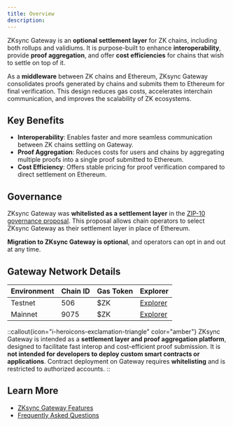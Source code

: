 ```yaml
---
title: Overview
description:
---
```


ZKsync Gateway is an **optional settlement layer** for ZK chains, including both rollups and validiums. It is purpose-built to enhance **interoperability**,
provide **proof aggregation**, and offer **cost efficiencies** for chains that wish to settle on top of it.

As a **middleware** between ZK chains and Ethereum, ZKsync Gateway consolidates proofs generated by chains and submits them to Ethereum for final verification.
This design reduces gas costs, accelerates interchain communication, and improves the scalability of ZK ecosystems.

## Key Benefits

- **Interoperability**: Enables faster and more seamless communication between ZK chains settling on Gateway.
- **Proof Aggregation**: Reduces costs for users and chains by aggregating multiple proofs into a single proof submitted to Ethereum.
- **Cost Efficiency**: Offers stable pricing for proof verification compared to direct settlement on Ethereum.

## Governance

ZKsync Gateway was **whitelisted as a settlement layer** in the [ZIP-10 governance
proposal](https://www.tally.xyz/gov/zksync/proposal/97689115420129047109255183628089175185608660755000395855946331923921270505453?govId=eip155:324:0x76705327e682F2d96943280D99464Ab61219e34f).
This proposal allows chain operators to select ZKsync Gateway as their settlement layer in place of Ethereum.

**Migration to ZKsync Gateway is optional**, and operators can opt in and out at any time.

## Gateway Network Details

| Environment | Chain ID | Gas Token | Explorer |
|-------------|----------|-----------|----------|
| Testnet     | 506      | $ZK       | [Explorer](https://explorer.era-gateway-stage.zksync.dev/) |
| Mainnet     | 9075     | $ZK       | [Explorer](https://explorer.era-gateway-stage.zksync.dev/) |

::callout{icon="i-heroicons-exclamation-triangle" color="amber"}
ZKsync Gateway is intended as a **settlement layer and proof aggregation platform**, designed to facilitate fast interop and cost-efficient proof submission.
It is **not intended for developers to deploy custom smart contracts or applications**. Contract deployment on
Gateway requires **whitelisting** and is restricted to authorized accounts.
::

## Learn More

- [ZKsync Gateway Features](./features.md)
- [Frequently Asked Questions](./faq.md)
